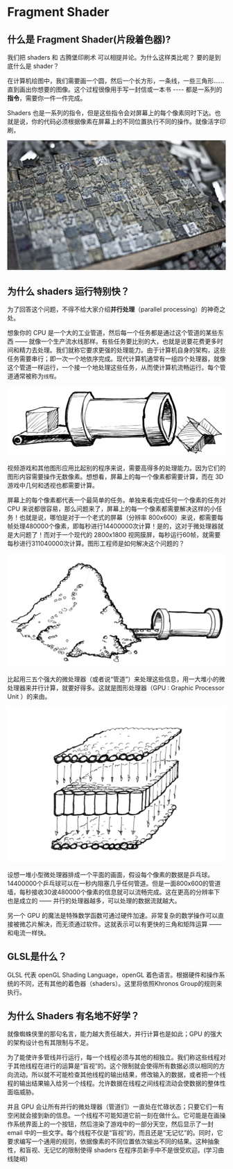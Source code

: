 # Fragment Shader

## 什么是 Fragment Shader(片段着色器)?

我们把 shaders 和 古腾堡印刷术 可以相提并论。为什么这样类比呢？ 要的是到底什么是 shader？

在计算机绘图中，我们需要画一个圆，然后一个长方形，一条线，一些三角形……直到画出你想要的图像。这个过程很像用手写一封信或一本书 ---- 都是一系列的**指令**，需要你一件一件完成。

Shaders 也是一系列的指令，但是这些指令会对屏幕上的每个像素同时下达。也就是说，你的代码必须根据像素在屏幕上的不同位置执行不同的操作。就像活字印刷，<lines text="你的程序就像一个 function（函数），输入位置信息，输出颜色信息，当它编译完之后会以相当快的速度运行。"/>

![](./images/3-1_1.png)


## 为什么 shaders 运行特别快？

为了回答这个问题，不得不给大家介绍**并行处理**（parallel processing）的神奇之处。

想象你的 CPU 是一个大的工业管道，然后每一个任务都是通过这个管道的某些东西 —— 就像一个生产流水线那样。有些任务要比别的大，也就是说要花费更多时间和精力去处理。我们就称它要求更强的处理能力。由于计算机自身的架构，这些任务需要串行；即一次一个地依序完成。现代计算机通常有一组四个处理器，就像这个管道一样运行，一个接一个地处理这些任务，从而使计算机流畅运行。每个管道通常被称为`线程`。

![](./images/3-1_2.png)

视频游戏和其他图形应用比起别的程序来说，需要高得多的处理能力。因为它们的图形内容需要操作无数像素。想想看，屏幕上的每一个像素都需要计算，而在 3D 游戏中几何和透视也都需要计算。

屏幕上的每个像素都代表一个最简单的任务。单独来看完成任何一个像素的任务对 CPU 来说都很容易，那么问题来了，屏幕上的每一个像素都需要解决这样的小任务！也就是说，哪怕是对于一个老式的屏幕（分辨率 800x600）来说，都需要每帧处理480000个像素，即每秒进行14400000次计算！是的，这对于微处理器就是大问题了！而对于一个现代的 2800x1800 视网膜屏，每秒运行60帧，就需要每秒进行311040000次计算。图形工程师是如何解决这个问题的？

![](./images/3-1_3.png)

<lines text="这个时候，并行处理就是最好的解决方案。"/> 比起用三五个强大的微处理器（或者说“管道”）来处理这些信息，用一大堆小的微处理器来并行计算，就要好得多。这就是图形处理器（GPU : Graphic Processor Unit ）的来由。

![](./images/3-1_4.png)

设想一堆小型微处理器排成一个平面的画面，假设每个像素的数据是乒乓球。14400000个乒乓球可以在一秒内阻塞几乎任何管道。但是一面800x600的管道墙，每秒接收30波480000个像素的信息就可以流畅完成。这在更高的分辨率下也是成立的 —— 并行的处理器越多，可以处理的数据流就越大。

另一个 GPU 的魔法是特殊数学函数可通过硬件加速。非常复杂的数学操作可以直接被微芯片解决，而无须通过软件。这就表示可以有更快的三角和矩阵运算 —— 和电流一样快。

## GLSL是什么？

GLSL 代表 openGL Shading Language，openGL 着色语言。根据硬件和操作系统的不同，还有其他的着色器（shaders）。这里将依照Khronos Group的规则来执行。

## 为什么 Shaders 有名地不好学？



就像蜘蛛侠里的那句名言，能力越大责任越大，并行计算也是如此；GPU 的强大的架构设计也有其限制与不足。

为了能使许多管线并行运行，每一个线程必须与其他的相独立。我们称这些线程对于其他线程在进行的运算是“盲视”的。这个限制就会使得所有数据必须以相同的方向流动。所以就不可能检查其他线程的输出结果，修改输入的数据，或者把一个线程的输出结果输入给另一个线程。允许数据在线程之间线程流动会使数据的整体性面临威胁。

并且 GPU 会让所有并行的微处理器（管道们）一直处在忙碌状态；只要它们一有空闲就会接到新的信息。一个线程不可能知道它前一刻在做什么。它可能是在画操作系统界面上的一个按钮，然后渲染了游戏中的一部分天空，然后显示了一封 email 中的一些文字。每个线程不仅是“盲视”的，而且还是“无记忆”的。同时，它要求编写一个通用的规则，依据像素的不同位置依次输出不同的结果。这种抽象性，和盲视、无记忆的限制使得 shaders 在程序员新手中不是很受欢迎。(学习曲线陡峭)


